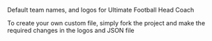 Default team names, and logos for Ultimate Football Head Coach

To create your own custom file, simply fork the project and make the required changes in the logos and JSON file
